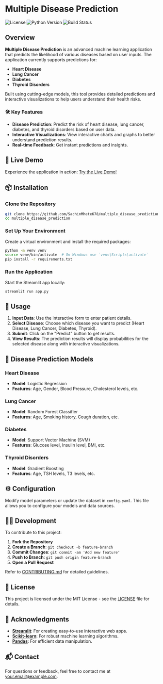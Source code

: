 
# Multiple Disease Prediction

![License](https://img.shields.io/badge/license-MIT-green)
![Python Version](https://img.shields.io/badge/python-3.8%2B-blue)
![Build Status](https://img.shields.io/github/workflow/status/SachinMhete678/multiple_disease_prediction/CI)

## Overview

**Multiple Disease Prediction** is an advanced machine learning application that predicts the likelihood of various diseases based on user inputs. The application currently supports predictions for:

- **Heart Disease**
- **Lung Cancer**
- **Diabetes**
- **Thyroid Disorders**

Built using cutting-edge models, this tool provides detailed predictions and interactive visualizations to help users understand their health risks.

### 🛠 Key Features

- **Disease Prediction**: Predict the risk of heart disease, lung cancer, diabetes, and thyroid disorders based on user data.
- **Interactive Visualizations**: View interactive charts and graphs to better understand prediction results.
- **Real-time Feedback**: Get instant predictions and insights.

## 🚀 Live Demo

Experience the application in action: [Try the Live Demo!](https://diseaseprediction-rxeokrq7eufo6vrdnhbxhd.streamlit.app/)


## 📦 Installation

### Clone the Repository

```bash
git clone https://github.com/SachinMhete678/multiple_disease_prediction.git
cd multiple_disease_prediction
```

### Set Up Your Environment

Create a virtual environment and install the required packages:

```bash
python -m venv venv
source venv/bin/activate  # On Windows use `venv\Scripts\activate`
pip install -r requirements.txt
```

### Run the Application

Start the Streamlit app locally:

```bash
streamlit run app.py
```

## 🎯 Usage

1. **Input Data**: Use the interactive form to enter patient details.
2. **Select Disease**: Choose which disease you want to predict (Heart Disease, Lung Cancer, Diabetes, Thyroid).
3. **Submit**: Click on the "Predict" button to get results.
4. **View Results**: The prediction results will display probabilities for the selected disease along with interactive visualizations.

## 🧩 Disease Prediction Models

### Heart Disease
- **Model**: Logistic Regression
- **Features**: Age, Gender, Blood Pressure, Cholesterol levels, etc.

### Lung Cancer
- **Model**: Random Forest Classifier
- **Features**: Age, Smoking history, Cough duration, etc.

### Diabetes
- **Model**: Support Vector Machine (SVM)
- **Features**: Glucose level, Insulin level, BMI, etc.

### Thyroid Disorders
- **Model**: Gradient Boosting
- **Features**: Age, TSH levels, T3 levels, etc.

## ⚙️ Configuration

Modify model parameters or update the dataset in `config.yaml`. This file allows you to configure your models and data sources.

## 🧑‍💻 Development

To contribute to this project:

1. **Fork the Repository**
2. **Create a Branch**: `git checkout -b feature-branch`
3. **Commit Changes**: `git commit -am 'Add new feature'`
4. **Push to Branch**: `git push origin feature-branch`
5. **Open a Pull Request**

Refer to [CONTRIBUTING.md](CONTRIBUTING.md) for detailed guidelines.

## 📝 License

This project is licensed under the MIT License - see the [LICENSE](LICENSE) file for details.

## 🙏 Acknowledgments

- **[Streamlit](https://streamlit.io/)**: For creating easy-to-use interactive web apps.
- **[Scikit-learn](https://scikit-learn.org/)**: For robust machine learning algorithms.
- **[Pandas](https://pandas.pydata.org/)**: For efficient data manipulation.

## 📬 Contact

For questions or feedback, feel free to contact me at [your.email@example.com](mailto:sachinmhetre678@gmail.com).

